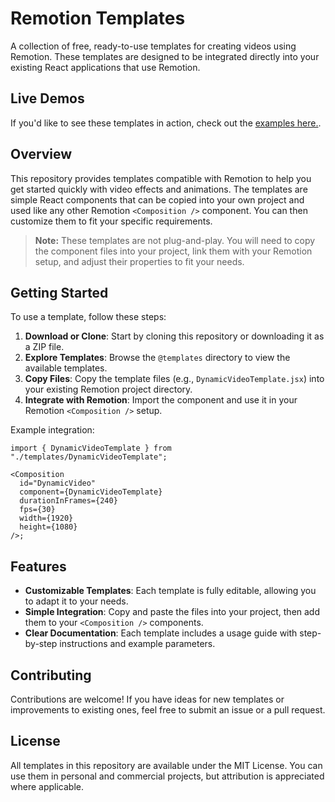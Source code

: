 # Remotion Templates

A collection of free, ready-to-use templates for creating videos using Remotion. These templates are designed to be integrated directly into your existing React applications that use Remotion.

## Live Demos

If you'd like to see these templates in action, check out the [examples here.](https://www.reactvideoeditor.com/remotion-templates).

## Overview

This repository provides templates compatible with Remotion to help you get started quickly with video effects and animations. The templates are simple React components that can be copied into your own project and used like any other Remotion `<Composition />` component. You can then customize them to fit your specific requirements.

> **Note:** These templates are not plug-and-play. You will need to copy the component files into your project, link them with your Remotion setup, and adjust their properties to fit your needs.

## Getting Started

To use a template, follow these steps:

1. **Download or Clone**: Start by cloning this repository or downloading it as a ZIP file.
2. **Explore Templates**: Browse the `@templates` directory to view the available templates.
3. **Copy Files**: Copy the template files (e.g., `DynamicVideoTemplate.jsx`) into your existing Remotion project directory.
4. **Integrate with Remotion**: Import the component and use it in your Remotion `<Composition />` setup.

Example integration:

```tsx
import { DynamicVideoTemplate } from "./templates/DynamicVideoTemplate";

<Composition
  id="DynamicVideo"
  component={DynamicVideoTemplate}
  durationInFrames={240}
  fps={30}
  width={1920}
  height={1080}
/>;
```

## Features

- **Customizable Templates**: Each template is fully editable, allowing you to adapt it to your needs.
- **Simple Integration**: Copy and paste the files into your project, then add them to your `<Composition />` components.
- **Clear Documentation**: Each template includes a usage guide with step-by-step instructions and example parameters.

## Contributing

Contributions are welcome! If you have ideas for new templates or improvements to existing ones, feel free to submit an issue or a pull request.

## License

All templates in this repository are available under the MIT License. You can use them in personal and commercial projects, but attribution is appreciated where applicable.
